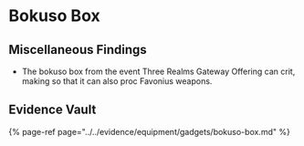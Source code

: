# Bokuso Box

## Miscellaneous Findings 
* The bokuso box from the event Three Realms Gateway Offering can crit, making so that it can also proc Favonius weapons.

## Evidence Vault
{% page-ref page="../../evidence/equipment/gadgets/bokuso-box.md" %}
